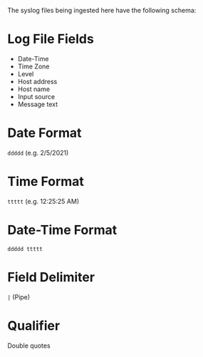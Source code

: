The syslog files being ingested here have the following schema: 

# Log File Fields
- Date-Time
- Time Zone
- Level
- Host address
- Host name
- Input source
- Message text

# Date Format
`ddddd` (e.g. 2/5/2021)

# Time Format
`ttttt` (e.g. 12:25:25 AM)

# Date-Time Format
`ddddd ttttt`

# Field Delimiter
`|` (Pipe)

# Qualifier
Double quotes



